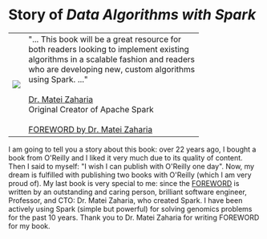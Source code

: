 # Story of ***Data Algorithms with Spark***


<table>
<tr>
<td>
<a href="https://www.oreilly.com/library/view/data-algorithms-with/9781492082378/">
<img src="https://learning.oreilly.com/library/cover/9781492082378/250w/">
</a>
</td>
<td>
"... This  book  will be a  great resource for <br>
both readers looking  to  implement  existing <br>
algorithms in a scalable fashion and readers <br>
who are developing new, custom algorithms  <br>
using Spark. ..." <br>
<br>
<a href="https://cs.stanford.edu/people/matei/">Dr. Matei Zaharia</a><br>
Original Creator of Apache Spark <br>
<br>
<a href="https://github.com/mahmoudparsian/data-algorithms-with-spark/blob/master/docs/FOREWORD_by_Dr_Matei_Zaharia.md">FOREWORD by Dr. Matei Zaharia</a><br>
</td>
</tr>   
</table>


I am going to tell you a story about this book: 
over 22 years ago, I bought a book from O'Reilly 
and I liked it very much due to its quality of 
content. Then I said to myself: "I wish I can 
publish with O'Reilly one day". Now, my dream is 
fulfilled with publishing two books with O'Reilly 
(which I am very proud of). My last book is very 
special to me: since the [FOREWORD](./docs/FOREWORD_by_Dr_Matei_Zaharia.md) is written 
by an outstanding and caring person, brilliant 
software engineer, Professor, and CTO: Dr. Matei 
Zaharia, who created Spark. I have been actively 
using Spark (simple but powerful) for solving genomics 
problems for the past 10 years. Thank you to Dr. Matei 
Zaharia for writing FOREWORD for my book.
